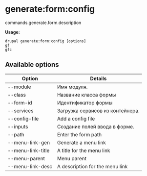 # generate:form:config
commands.generate.form.description

**Usage:**
```
drupal generate:form:config [options]
gf
gfc
```

## Available options
Option | Details
-------|-------------
--module | Имя модуля.
--class | Название класса формы
--form-id | Идентификатор формы
--services | Загрузка сервисов из контейнера.
--config-file | Add a config file
--inputs | Создание полей ввода в форме.
--path | Enter the form path
--menu-link-gen | Generate a menu link
--menu-link-title | A title for the menu link
--menu-parent | Menu parent
--menu-link-desc | A description for the menu link
